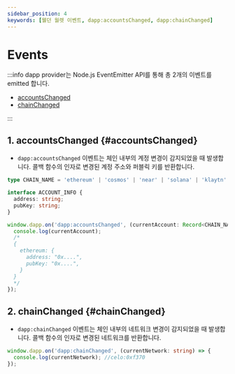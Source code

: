 ```yaml
---
sidebar_position: 4
keywords: [웰던 월렛 이벤트, dapp:accountsChanged, dapp:chainChanged]
---
```


# Events

:::info
dapp provider는 Node.js EventEmitter API를 통해 총 2개의 이벤트를 emitted 합니다.

- [accountsChanged](#accountsChanged)
- [chainChanged](#chainChanged)

:::

## 1. accountsChanged {#accountsChanged}

- `dapp:accountsChanged` 이벤트는 체인 내부의 계정 변경이 감지되었을 때 발생합니다. 콜백 함수의 인자로 변경된 계정 주소와 퍼블릭 키를 반환합니다.

```typescript
type CHAIN_NAME = 'ethereum' | 'cosmos' | 'near' | 'solana' | 'klaytn' | 'celo' | 'neon';

interface ACCOUNT_INFO {
  address: string;
  pubKey: string;
}

window.dapp.on('dapp:accountsChanged', (currentAccount: Record<CHAIN_NAME, ACCOUNT_INFO>) => {
  console.log(currentAccount);
  /*
  {
    ethereum: {
      address: "0x....",
      pubKey: "0x....",
    }
  }
  */
});
```

## 2. chainChanged {#chainChanged}

- `dapp:chainChanged` 이벤트는 체인 내부의 네트워크 변경이 감지되었을 때 발생합니다. 콜백 함수의 인자로 변경된 네트워크를 반환합니다.

```typescript
window.dapp.on('dapp:chainChanged', (currentNetwork: string) => {
  console.log(currentNetwork); //celo:0xf370
});
```
